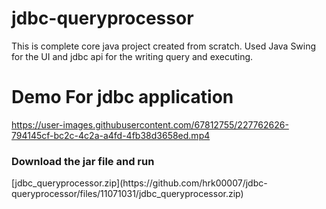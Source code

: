 # jdbc-queryprocessor
This is complete core java project created from scratch. Used Java Swing for the UI and jdbc api for the writing query and executing.

<h1> Demo For jdbc application </h1>

https://user-images.githubusercontent.com/67812755/227762626-794145cf-bc2c-4c2a-a4fd-4fb38d3658ed.mp4


<h3>Download the jar file and run</h3>
[jdbc_queryprocessor.zip](https://github.com/hrk00007/jdbc-queryprocessor/files/11071031/jdbc_queryprocessor.zip)
